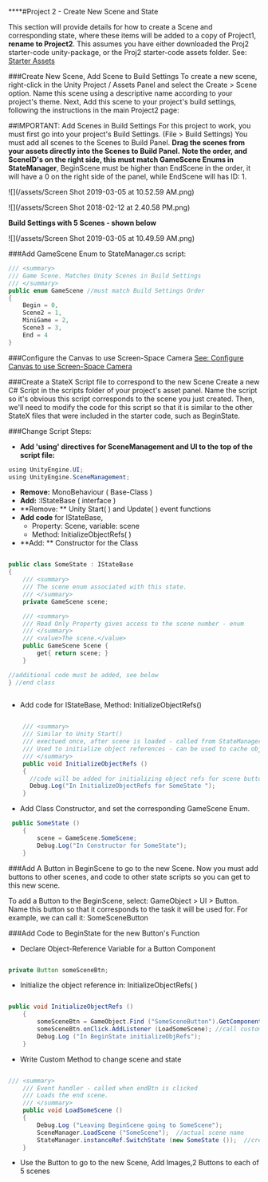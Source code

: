 ****#Project 2 - Create New Scene and State

This section will provide details for how to create a Scene and corresponding state, where these items will be added to a copy of Project1, **rename to Project2**.  This assumes you have either downloaded the Proj2 starter-code unity-package, or the Proj2 starter-code assets folder. See: [Starter Assets](/project2-starter-assets.md)

###Create New Scene, Add Scene to Build Settings
To create a new scene, right-click in the Unity Project / Assets Panel and select the Create > Scene option.  Name this scene using a descriptive name according to your project's theme.  Next, Add this scene to your project's build settings, following the instructions in the main Project2 page: 

##IMPORTANT: Add Scenes in Build Settings 
For this project to work, you must first go into your project's Build Settings. (File > Build Settings)  You must add all scenes to the Scenes to Build Panel.  **Drag the scenes from your assets directly into the Scenes to Build Panel.**  **Note the order, and SceneID's on the right side, this must match GameScene Enums in StateManager**, BeginScene must be higher than EndScene in the order, it will have a 0 on the right side of the panel, while EndScene will has ID: 1.

![](/assets/Screen Shot 2019-03-05 at 10.52.59 AM.png)

![](/assets/Screen Shot 2018-02-12 at 2.40.58 PM.png)

**Build Settings with 5 Scenes - shown below**

![](/assets/Screen Shot 2019-03-05 at 10.49.59 AM.png)



###Add GameScene Enum to StateManager.cs script:


```java
/// <summary>
/// Game Scene. Matches Unity Scenes in Build Settings
/// </summary>
public enum GameScene //must match Build Settings Order
{
	Begin = 0,
	Scene2 = 1,   
	MiniGame = 2,
	Scene3 = 3,
	End = 4
}
```
###Configure the Canvas to use Screen-Space Camera
[ See: Configure Canvas to use Screen-Space Camera](https://kdoore.gitbooks.io/cs-2335/content/project-1-score-and-ui-elements.html#animation-set-canvas-render-mode-to-screen-space-camera) 

###Create a StateX Script file to correspond to the new Scene
Create a new C# Script in the scripts folder of your project's asset panel.  Name the script so it's obvious this script corresponds to the scene you just created.  Then, we'll need to modify the code for this script so that it is similar to the other StateX files that were included in the starter code, such as BeginState.

###Change Script Steps:
 - **Add 'using' directives for SceneManagement and UI to the top of the script file:**


```java
using UnityEngine.UI;
using UnityEngine.SceneManagement;

```

- **Remove:** MonoBehaviour ( Base-Class )
- **Add:** :IStateBase ( interface )
- **Remove: ** Unity Start( ) and Update( ) event functions
- **Add code** for IStateBase, 
	- Property: Scene, variable: scene
	- Method: InitializeObjectRefs( )
- **Add: ** Constructor for the Class  
          

```java

public class SomeState : IStateBase
{
    /// <summary>
	/// The scene enum associated with this state.
	/// </summary>
	private GameScene scene;

	/// <summary>
	/// Read Only Property gives access to the scene number - enum
	/// </summary>
	/// <value>The scene.</value>
	public GameScene Scene {
		get{ return scene; }
	}

//additional code must be added, see below	
} //end class
    
```
- Add code for IStateBase, Method:  InitializeObjectRefs()


```java

	/// <summary>
	/// Similar to Unity Start() 
	/// exectued once, after scene is loaded - called from StateManager
	/// Used to initialize object references - can be used to cache object references
	/// </summary>
	public void InitializeObjectRefs ()
	{
	  //code will be added for initializing object refs for scene buttons
	  Debug.Log("In InitializeObjectRefs for SomeState ");
	}
```

 - Add Class Constructor, and set the corresponding GameScene Enum.
  
     

```java
 public SomeState ()
	{
		scene = GameScene.SomeScene;
		Debug.Log("In Constructor for SomeState");
	}

```

###Add A Button in BeginScene to go to the new Scene.
Now you must add buttons to other scenes, and code to other state scripts so you can get to this new scene.

To add a Button to the BeginScene, select: GameObject > UI > Button.  Name this button so that it corresponds to the task it will be used for.  For example, we can call it: SomeSceneButton

###Add Code to BeginState for the new Button's Function

- Declare Object-Reference Variable for a Button Component


```java

private Button someSceneBtn;
```
- Initialize the object reference in: InitializeObjectRefs( )


```java

public void InitializeObjectRefs ()
	{
		someSceneBtn = GameObject.Find ("SomeSceneButton").GetComponent<Button> ();
		someSceneBtn.onClick.AddListener (LoadSomeScene); //call custom method defined below
		Debug.Log ("In BeginState initializeObjRefs");
	}

```
- Write Custom Method to change scene and state


```java

/// <summary>
	/// Event handler - called when endBtn is clicked
	/// Loads the end scene.
	/// </summary>
	public void LoadSomeScene ()
	{  
		Debug.Log ("Leaving BeginScene going to SomeScene");
		SceneManager.LoadScene ("SomeScene");  //actual scene name
		StateManager.instanceRef.SwitchState (new SomeState ());  //create new state, pass to StateManager
	}
```

- Use the Button to go to the new Scene, Add Images,2 Buttons to each of 5 scenes  

